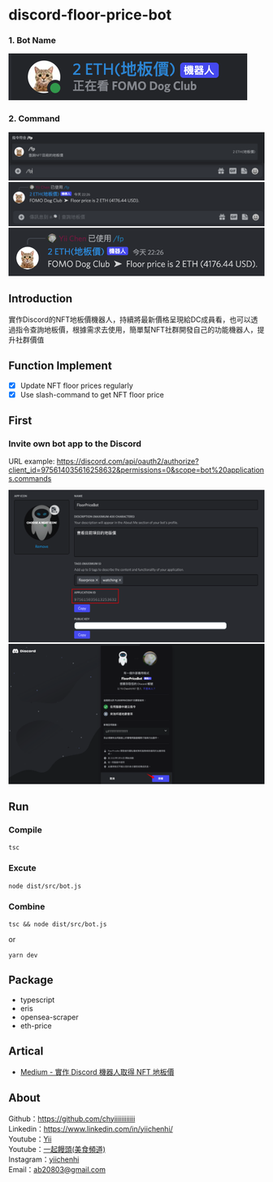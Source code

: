 # discord-floor-price-bot

### 1. Bot Name

<img src="demo/bot_name.png" />

### 2. Command

<img src="demo/command.png" />
<img src="demo/command_2.png" />
<img src="demo/command_3.png" />

## Introduction
實作Discord的NFT地板價機器人，持續將最新價格呈現給DC成員看，也可以透過指令查詢地板價，根據需求去使用，簡單幫NFT社群開發自己的功能機器人，提升社群價值

## Function Implement
- [x] Update NFT floor prices regularly 
- [x] Use slash-command to get NFT floor price

## First

### Invite own bot app to the Discord
URL example:
https://discord.com/api/oauth2/authorize?client_id=975614035616258632&permissions=0&scope=bot%20applications.commands

<img src="demo/application_id.png" />
<img src="demo/add_bot.png" />

## Run

### Compile

```
tsc
```

### Excute

```
node dist/src/bot.js
```

### Combine

```
tsc && node dist/src/bot.js
```
or
```
yarn dev
```

## Package
- typescript
- eris
- opensea-scraper
- eth-price

## Artical
- [Medium - 實作 Discord 機器人取得 NFT 地板價](https://ab20803.medium.com/%E5%AF%A6%E4%BD%9C-discord-%E6%A9%9F%E5%99%A8%E4%BA%BA%E5%8F%96%E5%BE%97-nft-%E5%9C%B0%E6%9D%BF%E5%83%B9-eab2dee54ae1)

## About

Github：https://github.com/chyiiiiiiiiiiii<br>
Linkedin：https://www.linkedin.com/in/yiichenhi/<br>
Youtube：[Yii](https://www.youtube.com/user/a22601807/videos)<br>
Youtube：[一起饅頭(美食頻道)](https://www.youtube.com/channel/UC8-CcCmlIhIGcs9pdxx_BSw/videos])<br>
Instagram：[yiichenhi](https://www.instagram.com/yiichenhi/)<br>
Email：ab20803@gmail.com<br>
